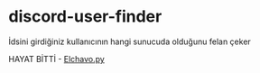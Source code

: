 # discord-user-finder
İdsini girdiğiniz kullanıcının hangi sunucuda olduğunu felan çeker


HAYAT BİTTİ - <a href = "https://github.com/vparonline">Elchavo.py</a>
